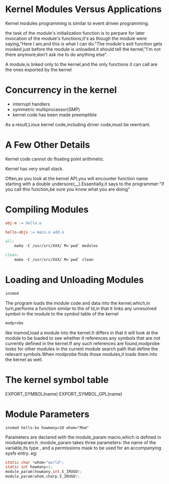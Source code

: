 # Kernel Modules Versus Applications

Kernel modules programming is similar to event driven programming.

the task of the module's initialization function is to perpare for later invocation of the module's functions;it's as though the module were saying,"Here I am,and this is what I can do."The module's exit function gets invoked just before the module is unloaded.it should tell the kernel,"I'm not there anymore;don't ask me to do anything else".

A module,is linked only to the kernel,and the only functions it can call are the ones exported by the kernel

# Concurrency in the kernel

- interrupt handlers
- symmetric multiprocessor(SMP)
- kernel code has been made preemptible

As a result,Linux kernel code,including driver code,must be reentrant.

# A Few Other Details

Kernel code cannot do floating point arithmetic.

Kernel has very small stack.

Often,as you look at the kernel API,you will encounter function name starting with a double undersore(__).Essentially,it says to the programmer:"if you call this function,be sure you know what you are doing"

# Compiling Modules

```makefile
obj-m := hello.o

hello-objs := main.o add.o

all:
    make -C /usr/src/XXX/ M=`pwd` modules

clean:
    make -C /usr/src/XXX/ M=`pwd` clean
```

# Loading and Unloading Modules

```bash
insmod
```

The program loads the module code and data into the kernel,which,in turn,performs a function similar to the of ld,in that it links any unresolved symbol in the module to the symbol table of the kernel

```bash
modprobe
```

like insmod,load a module into the kernel.It differs in that it will look at the module to be loaded to see whether it references any symbols that are not currently defined in the kernel.If any such references are found,modprobe looks for other modules in the current module search path that define the relevant symbols.When modprobe finds those modules,it loads them into the kernel as well.

# The kernel symbol table

EXPORT_SYMBOL(name)
EXPORT_SYMBOL_GPL(name)

# Module Parameters

```shell
insmod hello.ko howmany=10 whom="Mom"
```

Parameters are declared with the module_param macro,which is defined in moduleparam.h .module_param takes three parameters: the name of the variable,its type , and a permissions mask to be used for an accompanying sysfs entry.
eg:

```c
static char *whom="world";
static int howmany=1;
module_param(howmany,int,S_IRUGO);
module_param(whom,charp,S_IRUGO);
```